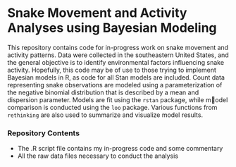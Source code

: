 # Snake Movement and Activity Analyses using Bayesian Modeling

This repository contains code for in-progress work on snake movement and activity patterns. Data were collected in the southeastern United States, and the general objective is to identify environmental factors influencing snake activity. Hopefully, this code may be of use to those trying to implement Bayesian models in R, as code for all Stan models are included. Count data representing snake observations are modeled using a parameterization of the negative binomial distribution that is described by a mean and dispersion parameter. Models are fit using the `rstan` package, while model comparison is conducted using the `loo` package. Various functions from `rethinking` are also used to summarize and visualize model results. 

### Repository Contents

- The .R script file contains my in-progress code and some commentary
- All the raw data files necessary to conduct the analysis

